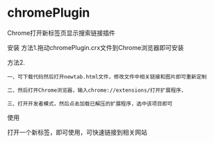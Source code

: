 # chromePlugin
Chrome打开新标签页显示搜索链接插件
  
  安装
  方法1.拖动chromePlugin.crx文件到Chrome浏览器即可安装
    
    
  方法2.
    
    一、可下载代码然后打开newtab.html文件，修改文件中相关链接和图片即可重新定制
    
    二、然后打开Chrome浏览器，输入chrome://extensions/打开扩展程序，
    
    三、打开开发者模式，然后点击加载已解压的扩展程序，选中该项目即可
  
  使用
  
  打开一个新标签，即可使用，可快速链接到相关网站
